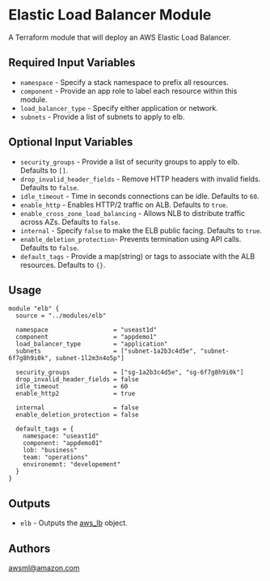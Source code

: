 Elastic Load Balancer Module
===========

A Terraform module that will deploy an AWS Elastic Load Balancer.

Required Input Variables
----------------------

- `namespace` - Specify a stack namespace to prefix all resources.
- `component` - Provide an app role to label each resource within this module.
- `load_balancer_type` - Specify either application or network.
- `subnets` - Provide a list of subnets to apply to elb.

Optional Input Variables
----------------------

- `security_groups` - Provide a list of security groups to apply to elb. Defaults to `[]`.
- `drop_invalid_header_fields` - Remove HTTP headers with invalid fields. Defaults to `false`.
- `idle_timeout` - Time in seconds connections can be idle. Defaults to `60`.
- `enable_http` - Enables HTTP/2 traffic on ALB. Defaults to `true`.
- `enable_cross_zone_load_balancing` - Allows NLB to distribute traffic across AZs. Defaults to `false`.
- `internal` - Specify `false` to make the ELB public facing. Defaults to `true`.
- `enable_deletion_protection`- Prevents termination using API calls. Defaults to `false`.
- `default_tags` - Provide a map(string) or tags to associate with the ALB resources. Defaults to `{}`.

Usage
-----

```hcl
module "elb" {
  source = "../modules/elb"

  namespace                  = "useast1d"
  component                  = "appdemo1"
  load_balancer_type         = "application"
  subnets                    = ["subnet-1a2b3c4d5e", "subnet-6f7g8h9i0k", subnet-1l2m3n4o5p"]

  security_groups            = ["sg-1a2b3c4d5e", "sg-6f7g8h9i0k"]
  drop_invalid_header_fields = false
  idle_timeout               = 60
  enable_http2               = true

  internal                   = false
  enable_deletion_protection = false

  default_tags = {
    namespace: "useast1d"
    component: "appdemo01"
    lob: "business"
    team: "operations"
    environemnt: "developement"
  }
}
```

Outputs
----------------------

- `elb` - Outputs the [aws_lb](https://registry.terraform.io/providers/hashicorp/aws/latest/docs/resources/lb) object.

Authors
----------------------

awsml@amazon.com
